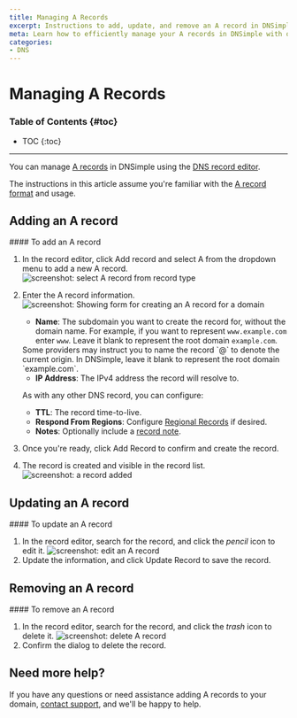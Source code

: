 ```yaml
---
title: Managing A Records
excerpt: Instructions to add, update, and remove an A record in DNSimple.
meta: Learn how to efficiently manage your A records in DNSimple with our step-by-step guide. Add, update, or remove DNS records effortlessly for optimal domain performance.
categories:
- DNS
---
```


# Managing A Records

### Table of Contents {#toc}

* TOC
{:toc}

---

You can manage [A records](/articles/a-record/) in DNSimple using the [DNS record editor](/articles/record-editor/).

The instructions in this article assume you're familiar with the [A record format](/articles/a-record/#record-format) and usage.


## Adding an A record

<div class="section-steps" markdown="1">
#### To add an A record

1. In the record editor, click <label>Add record</label> and select <label>A</label> from the dropdown menu to add a new A record.
    ![screenshot: select A record from record type](/files/select-a-record.png)

1. Enter the A record information.
    ![screenshot: Showing form for creating an A record for a domain](/files/record-a-create-new.png)

    - **Name**: The subdomain you want to create the record for, without the domain name. For example, if you want to represent `www.example.com` enter `www`. Leave it blank to represent the root domain `example.com`.

    <note>
    Some providers may instruct you to name the record `@` to denote the current origin. In DNSimple, leave it blank to represent the root domain `example.com`.
    </note>

    - **IP Address**: The IPv4 address the record will resolve to.

    As with any other DNS record, you can configure:

    - **TTL**: The record time-to-live.
    - **Respond From Regions**: Configure [Regional Records](/articles/regional-records/) if desired.
    - **Notes**: Optionally include a [record note](/articles/record-notes/).

1. Once you're ready, click <label>Add Record</label> to confirm and create the record.

1. The record is created and visible in the record list.
   ![screenshot: a record added](/files/a-record-created.png)

</div>


## Updating an A record

<div class="section-steps" markdown="1">
#### To update an A record

1. In the record editor, search for the record, and click the _pencil_ icon to edit it.
  ![screenshot: edit an A record](/files/a-record-edit.png)
1. Update the information, and click <label>Update Record</label> to save the record.
</div>


## Removing an A record

<div class="section-steps" markdown="1">
#### To remove an A record

1. In the record editor, search for the record, and click the _trash_ icon to delete it.
  ![screenshot: delete A record](/files/a-record-delete.png)
1. Confirm the dialog to delete the record.
</div>

## Need more help?

If you have any questions or need assistance adding A records to your domain, [contact support](https://dnsimple.com/feedback), and we'll be happy to help.
